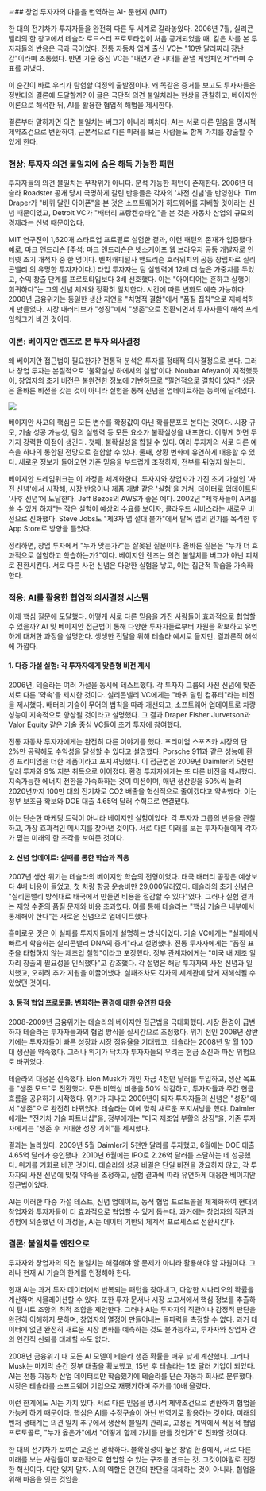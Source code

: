 ㄹ## 창업 투자자의 마음을 번역하는 AI- 문현지 (MIT)

  
한 대의 전기차가 투자자들을 완전히 다른 두 세계로 갈라놓았다. 2006년 7월, 실리콘밸리의 한 창고에서 테슬라 로드스터 프로토타입이 처음 공개되었을 때, 같은 차를 본 투자자들의 반응은 극과 극이었다. 전통 자동차 업계 출신 VC는 "10만 달러짜리 장난감"이라며 조롱했다. 반면 기술 중심 VC는 "내연기관 시대를 끝낼 게임체인저"라며 수표를 꺼냈다. 

이 순간이 바로 우리가 탐험할 여정의 출발점이다. 왜 똑같은 증거를 보고도 투자자들은 정반대의 결론에 도달할까? 이 글은 극단적 의견 불일치라는 현상을 관찰하고, 베이지안 이론으로 해석한 뒤, AI를 활용한 협업적 해법을 제시한다. 

결론부터 말하자면 의견 불일치는 버그가 아니라 피처다. AI는 서로 다른 믿음을 명시적 제약조건으로 변환하여, 근본적으로 다른 미래를 보는 사람들도 함께 가치를 창출할 수 있게 한다.

  

### 현상: 투자자 의견 불일치에 숨은 해독 가능한 패턴

투자자들의 의견 불일치는 무작위가 아니다. 분석 가능한 패턴이 존재한다. 2006년 테슬라 Roadster 공개 당시 극명하게 갈린 반응들은 각자의 '사전 신념'을 반영한다. Tim Draper가 "바퀴 달린 아이폰"을 본 것은 소프트웨어가 하드웨어를 지배할 것이라는 신념 때문이었고, Detroit VC가 "배터리 프랑켄슈타인"을 본 것은 자동차 산업의 규모의 경제라는 신념 때문이었다.

  

MIT 연구진이 1,620개 스타트업 프로필로 실험한 결과, 이런 패턴의 존재가 입증됐다. 예로, 마크 앤드리슨 [주석: 마크 앤드리슨은 넷스케이프 웹 브라우저 공동 개발자로 인터넷 초기 개척자 중 한 명이다. 벤처캐피털사 앤드리슨 호러위치의 공동 창립자로 실리콘밸리 의 유명한 투자자이다.] 타입 투자자는 팀 실행력에 12배 더 높은 가중치를 두었고, 수익 창출 단계를 프로토타입보다 3배 선호했다. 이는 "아이디어는 흔하고 실행이 희귀하다"는 그의 신념 체계와 정확히 일치한다. 시간에 따른 변화도 예측 가능하다. 2008년 금융위기는 동일한 생산 지연을 "치명적 결함"에서 "품질 집착"으로 재해석하게 만들었다. 시장 내러티브가 "성장"에서 "생존"으로 전환되면서 투자자들의 해석 프레임워크가 바뀐 것이다.

  

### 이론: 베이지안 렌즈로 본 투자 의사결정

왜 베이지안 접근법이 필요한가? 전통적 분석은 투자를 정태적 의사결정으로 본다. 그러나 창업 투자는 본질적으로 '불확실성 하에서의 실험'이다. Noubar Afeyan이 지적했듯이, 창업자의 초기 비전은 불완전한 정보에 기반하므로 "필연적으로 결함이 있다." 성공은 올바른 비전을 갖는 것이 아니라 실험을 통해 신념을 업데이트하는 능력에 달려있다.

![](https://lh7-rt.googleusercontent.com/docsz/AD_4nXdlgDicqzAKdESBPMPj_J4jWbJgZZOoZyu5XROdT2PCFJbIMyHr5M99-A7qy-ybmTXbN2qEBOoIeaa2eKR3hQpJnltokFApntC9VuDn_KntBFJs1k0Cu5oI9E8NLxd7oLSf255E8w?key=-wH-H7Ir-bZ1f8QXP6cn2M1F)

베이지안 사고의 핵심은 모든 변수를 확정값이 아닌 확률분포로 본다는 것이다. 시장 규모, 기술 성공 가능성, 팀의 실행력 등 모든 요소가 불확실성을 내포한다. 이렇게 하면 두 가지 강력한 이점이 생긴다. 첫째, 불확실성을 합칠 수 있다. 여러 투자자의 서로 다른 예측을 하나의 통합된 전망으로 결합할 수 있다. 둘째, 상황 변화에 유연하게 대응할 수 있다. 새로운 정보가 들어오면 기존 믿음을 부드럽게 조정하지, 전부를 뒤엎지 않는다.

  

베이지안 프레임워크는 이 과정을 체계화한다. 투자자와 창업자가 가진 초기 가설인 '사전 신념'에서 시작해, 시장 반응이나 제품 개발 같은 '실험'을 거쳐, 데이터로 업데이트된 '사후 신념'에 도달한다. Jeff Bezos의 AWS가 좋은 예다. 2002년 "제휴사들이 API를 쓸 수 있게 하자"는 작은 실험이 예상외 수요를 보이자, 클라우드 서비스라는 새로운 비전으로 진화했다. Steve Jobs도 "제3자 앱 절대 불가"에서 탈옥 앱의 인기를 목격한 후 App Store로 방향을 틀었다.

  

정리하면, 창업 투자에서 "누가 맞는가?"는 잘못된 질문이다. 올바른 질문은 "누가 더 효과적으로 실험하고 학습하는가?"이다. 베이지안 렌즈는 의견 불일치를 버그가 아닌 피처로 전환시킨다. 서로 다른 사전 신념은 다양한 실험을 낳고, 이는 집단적 학습을 가속화한다.

  

### 적용: AI를 활용한 협업적 의사결정 시스템

이제 핵심 질문에 도달했다. 어떻게 서로 다른 믿음을 가진 사람들이 효과적으로 협업할 수 있을까? AI 및 베이지안 접근법이 통해 다양한 투자자들로부터 자원을 확보하고 유연하게 대처한 과정을 설명한다. 생생한 전달을 위해 테슬라 예시로 들지만, 결과론적 해석에 가깝다. 

  

#### 1. 다중 가설 실험: 각 투자자에게 맞춤형 비전 제시

2006년, 테슬라는 여러 가설을 동시에 테스트했다. 각 투자자 그룹의 사전 신념에 맞춘 서로 다른 '약속'을 제시한 것이다. 실리콘밸리 VC에게는 "바퀴 달린 컴퓨터"라는 비전을 제시했다. 배터리 기술이 무어의 법칙을 따라 개선되고, 소프트웨어 업데이트로 차량 성능이 지속적으로 향상될 것이라고 설명했다. 그 결과 Draper Fisher Jurvetson과 Valor Equity 같은 기술 중심 VC들이 초기 투자에 참여했다.

전통 자동차 투자자에게는 완전히 다른 이야기를 했다. 프리미엄 스포츠카 시장의 단 2%만 공략해도 수익성을 달성할 수 있다고 설명했다. Porsche 911과 같은 성능에 환경 프리미엄을 더한 제품이라고 포지셔닝했다. 이 접근법은 2009년 Daimler의 5천만 달러 투자와 9% 지분 취득으로 이어졌다. 환경 투자자에게는 또 다른 비전을 제시했다. 지속가능한 에너지 전환을 가속화하는 것이 미션이며, 매년 생산량을 50%씩 늘려 2020년까지 100만 대의 전기차로 CO2 배출을 혁신적으로 줄이겠다고 약속했다. 이는 정부 보조금 확보와 DOE 대출 4.65억 달러 수혁으로 연결됐다.

이는 단순한 마케팅 트릭이 아니라 베이지안 실험이었다. 각 투자자 그룹의 반응을 관찰하고, 가장 효과적인 메시지를 찾아낸 것이다. 서로 다른 미래를 보는 투자자들에게 각자가 믿는 미래의 한 조각을 보여준 것이다.

  

#### 2. 신념 업데이트: 실패를 통한 학습과 적응

2007년 생산 위기는 테슬라의 베이지안 학습의 전형이었다. 태국 배터리 공장은 예상보다 4배 비용이 들었고, 첫 차량 항공 운송비만 29,000달러였다. 테슬라의 초기 신념은 "실리콘밸리 방식대로 태국에서 만들면 비용을 절감할 수 있다"였다. 그러나 실험 결과는 재앙 수준의 품질 문제와 비용 초과였다. 이를 통해 테슬라는 "핵심 기술은 내부에서 통제해야 한다"는 새로운 신념으로 업데이트했다.

  

흥미로운 것은 이 실패를 투자자들에게 설명하는 방식이었다. 기술 VC에게는 "실패에서 빠르게 학습하는 실리콘밸리 DNA의 증거"라고 설명했다. 전통 투자자에게는 "품질 표준을 타협하지 않는 제조업 철학"이라고 포장했다. 정부 관계자에게는 "미국 내 제조 일자리 창출의 필요성을 인식했다"고 강조했다. 각 설명은 해당 투자자의 사전 신념과 일치했고, 오히려 추가 지원을 이끌어냈다. 실패조차도 각자의 세계관에 맞게 재해석될 수 있었던 것이다.

  

#### 3. 동적 협업 프로토콜: 변화하는 환경에 대한 유연한 대응

2008-2009년 금융위기는 테슬라의 베이지안 접근법을 극대화했다. 시장 환경이 급변하자 테슬라는 투자자들과의 협업 방식을 실시간으로 조정했다. 위기 전인 2008년 상반기에는 투자자들이 빠른 성장과 시장 점유율을 기대했고, 테슬라는 2008년 말 월 100대 생산을 약속했다. 그러나 위기가 닥치자 투자자들의 우려는 현금 소진과 파산 위험으로 바뀌었다.

테슬라의 대응은 신속했다. Elon Musk가 개인 자금 4천만 달러를 투입하고, 생산 목표를 "생존 모드"로 전환했다. 모든 비핵심 비용을 50% 삭감하고, 투자자들과 주간 현금 흐름을 공유하기 시작했다. 위기가 지나고 2009년이 되자 투자자들의 신념은 "성장"에서 "생존"으로 완전히 바뀌었다. 테슬라는 이에 맞춰 새로운 포지셔닝을 했다. Daimler에게는 "전기차 기술 파트너십"을, 정부에게는 "미국 제조업 부활의 상징"을, 기존 투자자에게는 "생존 후 거대한 성장 기회"를 제시했다.

결과는 놀라웠다. 2009년 5월 Daimler가 5천만 달러를 투자했고, 6월에는 DOE 대출 4.65억 달러가 승인됐다. 2010년 6월에는 IPO로 2.26억 달러를 조달하는 데 성공했다. 위기를 기회로 바꾼 것이다. 테슬라의 성공 비결은 단일 비전을 강요하지 않고, 각 투자자의 사전 신념에 맞춰 약속을 조정하고, 실험 결과에 따라 유연하게 대응한 베이지안 접근법이었다. 

AI는 이러한 다중 가설 테스트, 신념 업데이트, 동적 협업 프로토콜을 체계화하여 현대의 창업자와 투자자들이 더 효과적으로 협업할 수 있게 돕는다. 과거에는 창업자의 직관과 경험에 의존했던 이 과정을, AI는 데이터 기반의 체계적 프로세스로 전환시킨다.

  

### 결론: 불일치를 엔진으로

투자자와 창업자의 의견 불일치는 해결해야 할 문제가 아니라 활용해야 할 자원이다. 그러나 현재 AI 기술의 한계를 인정해야 한다.

현재 AI는 과거 투자 데이터에서 반복되는 패턴을 찾아내고, 다양한 시나리오의 확률을 계산하며 시뮬레이션할 수 있다. 또한 투자 문서나 시장 보고서에서 핵심 정보를 추출하여 텀시트 조항의 최적 조합을 제안한다. 그러나 AI는 투자자의 직관이나 감정적 판단을 완전히 이해하지 못하며, 창업자의 열정이 만들어내는 돌파력을 측정할 수 없다. 과거 데이터에 없던 완전히 새로운 시장 변화를 예측하는 것도 불가능하고, 투자자와 창업자 간의 인간적 신뢰를 대체할 수도 없다.

2008년 금융위기 때 모든 AI 모델이 테슬라 생존 확률을 매우 낮게 계산했다. 그러나 Musk는 마지막 순간 정부 대출을 확보했고, 15년 후 테슬라는 1조 달러 기업이 되었다. AI는 전통 자동차 산업 데이터로만 학습했기에 테슬라를 단순 자동차 회사로 분류했다. 시장은 테슬라를 소프트웨어 기업으로 재평가하며 주가를 10배 올렸다.

이런 한계에도 AI는 가치 있다. 서로 다른 믿음을 명시적 제약조건으로 변환하여 협업을 가능케 하기 때문이다. 핵심은 AI를 수정구슬이 아닌 번역기로 활용하는 것이다. 미래의 벤처 생태계는 의견 일치 추구에서 생산적 불일치 관리로, 고정된 계약에서 적응적 협업 프로토콜로, "누가 옳은가"에서 "어떻게 함께 가치를 만들 것인가"로 진화할 것이다.

한 대의 전기차가 보여준 교훈은 명확하다. 불확실성이 높은 창업 환경에서, 서로 다른 미래를 보는 사람들이 효과적으로 협업할 수 있는 구조를 만드는 것. 그것이야말로 진정한 혁신이다. 다만 잊지 말자. AI의 역할은 인간의 판단을 대체하는 것이 아니라, 협업을 위해 마음을 잇는 것임을.